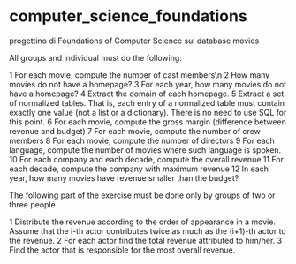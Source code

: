 # computer_science_foundations

progettino di Foundations of Computer Science sul database movies

All groups and individual must do the following:

 1   For each movie, compute the number of cast members\n
 2   How many movies do not have a homepage?
 3   For each year, how many movies do not have a homepage?
 4   Extract the domain of each homepage.
 5   Extract a set of normalized tables. That is, each entry of a normalized table must contain exactly one value (not a list or a dictionary). There is no need to use SQL for this point.
 6   For each movie, compute the gross margin (difference between revenue and budget)
 7   For each movie, compute the number of crew members
 8   For each movie, compute the number of directors
 9   For each language, compute the number of movies where such language is spoken.
10   For each company and each decade, compute the overall revenue
11   For each decade, compute the company with maximum revenue
12   In each year, how many movies have revenue smaller than the budget?

The following part of the exercise must be done only by groups of two or three people

 1   Distribute the revenue according to the order of appearance in a movie. Assume that the i-th actor contributes twice as much as the (i+1)-th actor to the revenue.
 2   For each actor find the total revenue attributed to him/her.
 3   Find the actor that is responsible for the most overall revenue.

